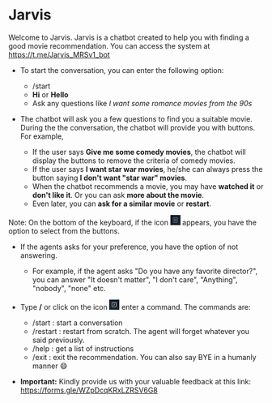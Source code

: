 # Jarvis
Welcome to Jarvis. Jarvis is a chatbot created to help you with finding a good movie recommendation. You can access the system at https://t.me/Jarvis_MRSv1_bot

* To start the conversation, you can enter the following option:
  - /start
  - **Hi** or **Hello**
  - Ask any questions like *I want some romance movies from the 90s*

* The chatbot will ask you a few questions to find you a suitable movie. During the the conversation, the chatbot will provide you with buttons. For example,
  - If the user says **Give me some comedy movies**, the chatbot will display the buttons to remove the criteria of comedy movies.
  - If the user says **I want star war movies**, he/she can always press the button saying **I don't want "star war" movies**.
  - When the chatbot recommends a movie, you may have **watched it** or **don't like it**. Or you can ask **more about the movie**.
  - Even later, you can **ask for a similar movie** or **restart**.

Note: On the bottom of the keyboard, if the icon <img src="telegram-icons/keyboard.PNG" width="20" height="20"/> appears, you have the option to select from the buttons.


* If the agents asks for your preference, you have the option of not answering.
  - For example, if the agent asks "Do you have any favorite director?", you can answer "It doesn't matter", "I don't care", "Anything", "nobody", "none" etc.

* Type **/** or click on the icon <img src="telegram-icons/command.PNG" width="20" height="20"/> enter a command. The commands are:
  - /start : start a conversation
  - /restart : restart from scratch. The agent will forget whatever you said previously.
  - /help : get a list of instructions 
  - /exit : exit the recommendation. You can also say BYE in a humanly manner :smile:

* **Important:** Kindly provide us with your valuable feedback at this link: https://forms.gle/WZpDcqKRxLZRSV6G8
